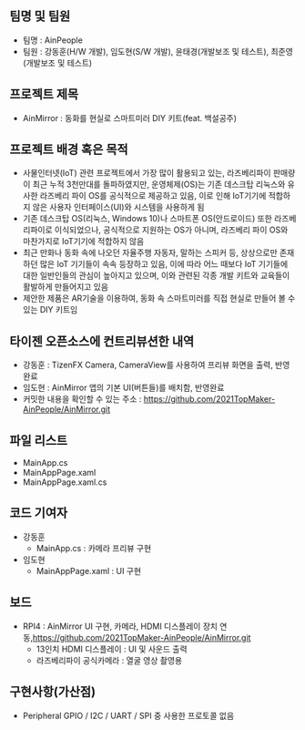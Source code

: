 ﻿## 팀명 및 팀원
* 팀명 : AinPeople
* 팀원 : 강동훈(H/W 개발), 임도현(S/W 개발), 윤태경(개발보조 및 테스트), 최준영(개발보조 및 테스트)

## 프로젝트 제목
* AinMirror : 동화를 현실로 스마트미러 DIY 키트(feat. 백설공주)

## 프로젝트 배경 혹은 목적
* 사물인터넷(IoT) 관련 프로젝트에서 가장 많이 활용되고 있는, 라즈베리파이 판매량이 최근 누적 3천만대를 돌파하였지만, 운영체제(OS)는 기존 데스크탑 리눅스와 유사한 라즈베리 파이 OS를 공식적으로 제공하고 있음, 이로 인해 IoT기기에 적합하지 않은 사용자 인터페이스(UI)와 시스템을 사용하게 됨
* 기존 데스크탑 OS(리눅스, Windows 10)나 스마트폰 OS(안드로이드) 또한 라즈베리파이로 이식되었으나, 공식적으로 지원하는 OS가 아니며, 라즈베리 파이 OS와 마찬가지로 IoT기기에 적합하지 않음
* 최근 만화나 동화 속에 나오던 자율주행 자동자, 말하는 스피커 등, 상상으로만 존재하던 많은 IoT 기기들이 속속 등장하고 있음, 이에 따라 어느 때보다 IoT 기기들에 대한 일반인들의 관심이 높아지고 있으며, 이와 관련된 각종 개발 키트와 교육들이 활발하게 만들어지고 있음
* 제안한 제품은 AR기술을 이용하여, 동화 속 스마트미러를 직접 현실로 만들어 볼 수 있는 DIY 키트임

## 타이젠 오픈소스에 컨트리뷰션한 내역
* 강동훈 : TizenFX Camera, CameraView를 사용하여 프리뷰 화면을 출력, 반영완료
* 임도현 : AinMirror 앱의 기본 UI(버튼들)를 배치함, 반영완료
* 커밋한 내용을 확인할 수 있는 주소 : https://github.com/2021TopMaker-AinPeople/AinMirror.git

## 파일 리스트
* MainApp.cs
* MainAppPage.xaml
* MainAppPage.xaml.cs

## 코드 기여자
* 강동훈
  * MainApp.cs : 카메라 프리뷰 구현
* 임도현
  * MainAppPage.xaml : UI 구현

## 보드
* RPI4 : AinMirror UI 구현, 카메라, HDMI 디스플레이 장치 연동,https://github.com/2021TopMaker-AinPeople/AinMirror.git
  * 13인치 HDMI 디스플레이 : UI 및 사운드 출력
  * 라즈베리파이 공식카메라 : 열굴 영상 촬영용

## 구현사항(가산점)
* Peripheral GPIO / I2C / UART / SPI 중 사용한 프로토콜 없음